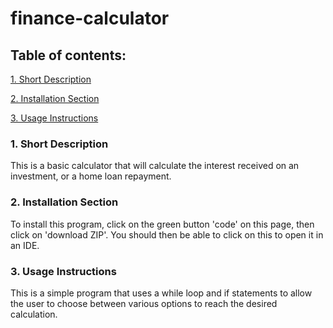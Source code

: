 # finance-calculator

## Table of contents:
[1. Short Description](https://github.com/yjk16/finance-calculator/new/master?readme=1#1-short-description)

[2. Installation Section](https://github.com/yjk16/finance-calculator/new/master?readme=1#2-installation-section)

[3. Usage Instructions](https://github.com/yjk16/finance-calculator/new/master?readme=1#3-usage-instructions)

### 1. Short Description
This is a basic calculator that will calculate the interest received on an investment, or a home loan repayment.

### 2. Installation Section
To install this program, click on the green button 'code' on this page, then click on 'download ZIP'. You should then be able to click on this to open it in an IDE.

### 3. Usage Instructions
This is a simple program that uses a while loop and if statements to allow the user to choose between various options to reach the desired calculation.
